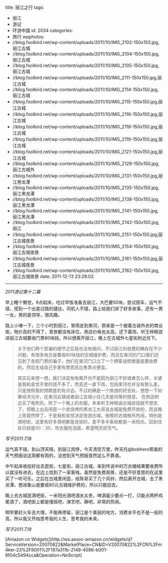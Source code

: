 title: 丽江之行
tags:
  - 丽江
  - 游记
  - 环游中国
id: 2034
categories:
  - 旅行
wpphotos:
  - //blog.foolbird.net/wp-content/uploads/2011/10/IMG_2102-150x150.jpg,丽江古城
  - //blog.foolbird.net/wp-content/uploads/2011/10/IMG_2104-150x150.jpg,丽江古城
  - //blog.foolbird.net/wp-content/uploads/2011/10/IMG_2105-150x150.jpg,丽江古城
  - //blog.foolbird.net/wp-content/uploads/2011/10/IMG_2111-150x150.jpg,丽江古城
  - //blog.foolbird.net/wp-content/uploads/2011/10/IMG_2114-150x150.jpg,丽江古城
  - //blog.foolbird.net/wp-content/uploads/2011/10/IMG_2115-150x150.jpg,丽江古城
  - //blog.foolbird.net/wp-content/uploads/2011/10/IMG_2116-150x150.jpg,丽江古城
  - //blog.foolbird.net/wp-content/uploads/2011/10/IMG_2118-150x150.jpg,丽江古城
  - //blog.foolbird.net/wp-content/uploads/2011/10/IMG_2119-150x150.jpg,丽江古城
  - //blog.foolbird.net/wp-content/uploads/2011/10/IMG_2121-150x150.jpg,丽江古城
  - //blog.foolbird.net/wp-content/uploads/2011/10/IMG_2129-150x150.jpg,丽江古城外
  - //blog.foolbird.net/wp-content/uploads/2011/10/IMG_2131-150x150.jpg,丽江黑龙潭
  - //blog.foolbird.net/wp-content/uploads/2011/10/IMG_2135-150x150.jpg,丽江黑龙潭
  - //blog.foolbird.net/wp-content/uploads/2011/10/IMG_2138-150x150.jpg,丽江黑龙潭
  - //blog.foolbird.net/wp-content/uploads/2011/10/IMG_2141-150x150.jpg,丽江黑龙潭
  - //blog.foolbird.net/wp-content/uploads/2011/10/IMG_2142-150x150.jpg,丽江
  - //blog.foolbird.net/wp-content/uploads/2011/10/IMG_2151-150x150.jpg,丽江古城夜景
  - //blog.foolbird.net/wp-content/uploads/2011/10/IMG_2154-150x150.jpg,丽江古城夜景
  - //blog.foolbird.net/wp-content/uploads/2011/10/IMG_2161-150x150.jpg,丽江古城夜景
  - //blog.foolbird.net/wp-content/uploads/2011/10/IMG_2162-150x150.jpg,丽江古城夜景
date: 2011-12-13 23:28:02
---

_2011游记第十二篇_

早上睡个懒觉，9点起床，吃过早饭准备去丽江，大巴要50块，尝试搭车，运气不错，搭到一个出差过路的捷达，司机人不错，路上给我们讲了好多故事，还有一男一女，男的是领导，很风趣。

路上小堵一下，三个小时到丽江，冒雨走到束河，原来是一个披着古装外衣的商业街，物价高的不得了，青旅都没有床位，旅店价格也太高，还下着雨，听王梓桐说进丽江古城要收门票80块钱，所以想离开丽江，晚上在古城外七星街附近住下。

> 关于他们两个受骗的细节之后我也没有细问，不过丽江的收费的确存在不少问题，有很多地方是要收80块钱的古城维护费，而且在束河的门口我们还见到了卖假门票的骗子，他们在束河门口立了一个牌匾说明里面是要收费的，然后生成自己手里有票而且比售票点便宜。
> 
> 
> 其实后来想一想，我们决定匆匆离开也不是因为丽江不好或者怎么样，关键是我和金觉手里的钱不多了，而且还一直下雨，包括束河也并没有那么差，只是按照我的预期差的有点远，不过的确是一个旅游的好去处，想想一下如果经济允许，在束河古镇或者丽江古城小住几天是何等的惬意。
在旅店附近买了电吹风，吹了一个晚上的衣服，本来听王梓桐说古城收钱就不想去了，但晚上出去闲逛一个卖烧烤的黑龙江大哥说古城是免费开放的，而且晚上雨竟然停了，于是我和金觉决定夜游古城，夜晚的古城格外热闹，特别是酒吧街，这里有好多酒吧都是连锁的，差不多半条街都是一米阳光。回到住处已经是00：30，吹衣服吃泡面，希望明天好天气。

_写于2011.7.18_

运气真不错，到山顶天晴，到丽江雨停，今天清空万里，昨天托@bobhero帮查的天气预报说这周都有雨的，没想到天气预报竟然这么不靠谱。

中午起床收拾好出去逛街，七星街，丽江古城，来到传说中的万古楼结果要收费所以就没有进去，在边上找到了一家客栈，虽然是免费观景，还是不好意思的在这里买了一听可乐，之后在古城里闲逛，给陈哥买了几个风铃，然后离开古城，去了黑龙潭，想进象山是要收80元古城维护费的，所以只能回去。

晚上去古城逛酒吧街，一米阳光酒吧酒水太贵，啤酒最少要点一打，只能点两杯鸡尾酒了，酒吧街上都是慢摇吧，演艺吧，静吧，非常的热闹。

明早要赶火车去大理，不能再停留，丽江是个美丽的地方，消费水平也不是一般的高，所以我又开始思考我的人生，思考我的未来。

_写于2011.7.19_

<script src="http://ws.assoc-amazon.cn/widgets/q?ServiceVersion=20070822&MarketPlace=CN&ID=V20070822/CN/m4ker-23/8001/187a311b-2148-4086-b001-8f04c5494cca" type="text/javascript"> </script> <noscript>[Amazon.cn Widgets](http://ws.assoc-amazon.cn/widgets/q?ServiceVersion=20070822&#038;MarketPlace=CN&#038;ID=V20070822%2FCN%2Fm4ker-23%2F8001%2F187a311b-2148-4086-b001-8f04c5494cca&#038;Operation=NoScript)</noscript> 
